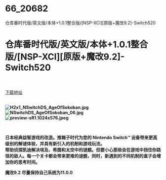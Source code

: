# 66_20682
仓库番时代版/英文版/本体+1.0.1整合版/[NSP-XCI][原版+魔改9.2]-Switch520
# 仓库番时代版/英文版/本体+1.0.1整合版/[NSP-XCI][原版+魔改9.2]-Switch520
 <br/></br>
[下载地址](https://www.switch520.cc/article/20682 "下载地址")
<br/></br>

<p><strong><img title="H2x1_NSwitchDS_AgeOfSokoban.jpg" src="https://www.switch520.cc/muke_img/2021_07_27_c0002ca9f8b21.jpg" alt="H2x1_NSwitchDS_AgeOfSokoban.jpg"></strong><br>
<strong><img title="NSwitchDS_AgeOfSokoban_06.jpg" src="https://www.switch520.cc/muke_img/2021_07_27_98ec019b4c05e.jpg" alt="NSwitchDS_AgeOfSokoban_06.jpg"></strong><br>
<strong><img title="preview-sR1.1024x576.jpeg" src="https://www.switch520.cc/muke_img/2021_07_27_55f4b92596a93.jpeg" alt="preview-sR1.1024x576.jpeg">&nbsp;</strong></p>
<p>&nbsp;</p>
<p><strong>日本经典益智游戏的改造。推箱子时代为您的 Nintendo Switch™ 设备带来更高级别的解谜体验，并具有新引入的机制和游戏玩法。</strong><br>
<strong>帮助侦探凯迪解决埃及、希腊和太空中的谜题。但要小心那些会在游戏中挡住你路径的敌人。每一个关卡都会带来更难的谜题，同时，新遇到的不同机制的盒子会增加你的思考时间。</strong></p>
<p><strong>魔改9.2 尽量保持自己系统为11.0.0</strong></p>
